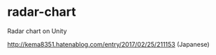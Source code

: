# radar-chart
Radar chart on Unity

http://kema8351.hatenablog.com/entry/2017/02/25/211153 (Japanese)
